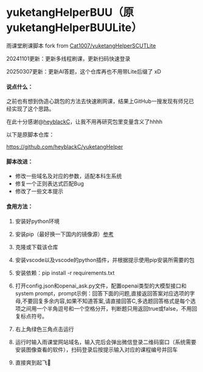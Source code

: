 # yuketangHelperBUU（原yuketangHelperBUULite）
雨课堂刷课脚本 fork from [Cat1007/yuketangHelperSCUTLite](https://github.com/Cat1007/yuketangHelperSCUTLite)

20241101更新：更新多线程刷课，更新扫码快速登录

20250307更新：更新AI答题，这个仓库再也不用带Lite后缀了 xD

#### 说点什么：

之前也有想到伪造心跳包的方法去快速刷网课，结果上GitHub一搜发现有师兄已经实现了这个思路。

在此十分感谢@[heyblackC](https://github.com/heyblackC)，让我不用再研究包里变量含义了hhhh

以下是原脚本仓库：

https://github.com/heyblackC/yuketangHelper



#### 脚本改进：

- 修改一些域名及对应的参数，适配本科生系统
- 修复一个正则表达式匹配Bug
- 修改了一些文本提示



#### 食用方法：

1. 安装好python环境

2. 安装pip（最好换一下国内的镜像源）[参考](https://blog.csdn.net/yuzaipiaofei/article/details/80891108)

3. 克隆或下载该仓库

4. 安装vscode以及vscode的python插件，并根据提示使用pip安装所需要的包

5. 安装依赖：pip install -r requirements.txt

6. 打开config.json和openai_ask.py文件，配置openai类型的大模型接口和system prompt，prompt示例：回答下面的问题,直接返回答案对应选项的字母,不要回复多余内容,如果不知道答案,请直接回答C,多选题回答格式是每个选项之间用一个半角逗号和一个空格分开，判断题只用返回true或false，不用回复标点符号。

7. 右上角绿色三角点击运行

8. 运行时输入雨课堂网站域名，输入完后会弹出微信登录二维码窗口（系统需要安装图像查看的软件），扫码登录后按提示输入对应的课程编号并回车

8. 直接爽到起飞🛫️
